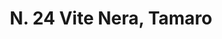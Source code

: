 ---
title: "N. 24 Vite Nera, Tamaro"
permalink: "/edition/plant024/"
plant-name: "N. 24, Tamaro"
plant-number: "024"
plant-xml: "/assets/xml/plant024.xml"
plant-img1: "/assets/img/plant024_verso.jpg"
plant-img2: "/assets/img/plant024.jpg"
plant-title: "N. 24 Vite Nera, Tamaro"
plant-wfo-link: "http://www.worldfloraonline.org/taxon/wfo-0000568332"
plant-kew-link: "https://powo.science.kew.org/taxon/urn:lsid:ipni.org:names:20005752-1"
plant-taxon-content: "Tamus communis L."
layout: single-xml
---
